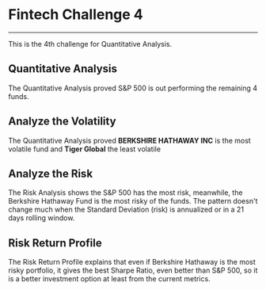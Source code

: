 # Fintech **Challenge 4**
---

This is the 4th challenge for Quantitative Analysis.


## Quantitative Analysis 

The Quantitative Analysis proved S&P 500 is out performing the remaining 4 funds.



## Analyze the Volatility

The Quantitative Analysis proved **BERKSHIRE HATHAWAY INC** is the most volatile fund and **Tiger Global** the least volatile


## Analyze the Risk

The Risk Analysis shows the S&P 500 has the most risk, meanwhile, the Berkshire Hathaway Fund is the most risky of the funds. The pattern doesn't change much when the Standard Deviation (risk) is annualized or in a 21 days rolling window.

## Risk Return Profile

The Risk Return Profile explains that even if Berkshire Hathaway is the most risky portfolio, it gives the best Sharpe Ratio, even better than S&P 500, so it is a better investment option at least from the current metrics.